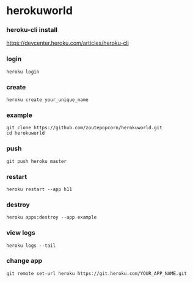 # herokuworld

### heroku-cli install
https://devcenter.heroku.com/articles/heroku-cli

### login 
``` 
heroku login 
``` 
### create
```
heroku create your_unique_name
```

### example
```
git clone https://github.com/zoutepopcorn/herokuworld.git
cd herokuworld
```

### push
```
git push heroku master
```

### restart 
``` 
heroku restart --app h11
```

### destroy
``` 
heroku apps:destroy --app example  
```
### view logs
``` 
heroku logs --tail
```

### change app
``` 
git remote set-url heroku https://git.heroku.com/YOUR_APP_NAME.git      
``` 

